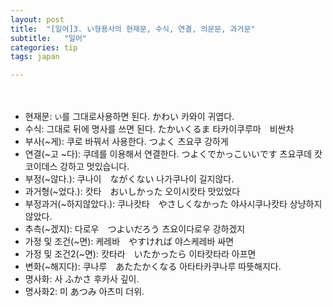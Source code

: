 ```yaml
---
layout: post
title:  "[일어]3. い형용사의 현재문, 수식, 연결, 의문문, 과거문"
subtitle:   "일어"
categories: tip
tags: japan

---
```

　
- 현재문: `い`를 그대로사용하면 된다. かわい 카와이 귀엽다.
- 수식: 그대로 뒤에 명사를 쓰면 된다. たかいくるま 타카이쿠루마　비싼차
- 부사(~게): 쿠로 바꿔서 사용한다. つよく 츠요쿠    강하게
- 연결(~고 ~다): 쿠데를 이용해서 연결한다. つよくでかっこいいです 츠요쿠데 캇코이데스 강하고 멋있습니다.
- 부정(~않다.): 쿠나이　ながくない 나가쿠나이 길지않다.
- 과거형(~었다.): 캇타　おいしかった 오이시캇타 맛있었다
- 부정과거(~하지않았다.): 쿠나캇타　やさしくなかった 야사시쿠나캇타 상냥하지않았다.
- 추측(~겠지): 다로우　つよいだろう 츠요이다로우 강하겠지
- 가정 및 조건(~면): 케레바　やすければ 야스케레바 싸면
- 가정 및 조건2(~면): 캇타라　いたかったら 이타캇타라 아프면
- 변화(~해지다): 쿠나루　あたたかくなる 아타타카쿠나루 따뜻해지다.
- 명사화:  사 ふかさ 후카사 깊이.
- 명사화2: 미 あつみ 아츠미 더위.